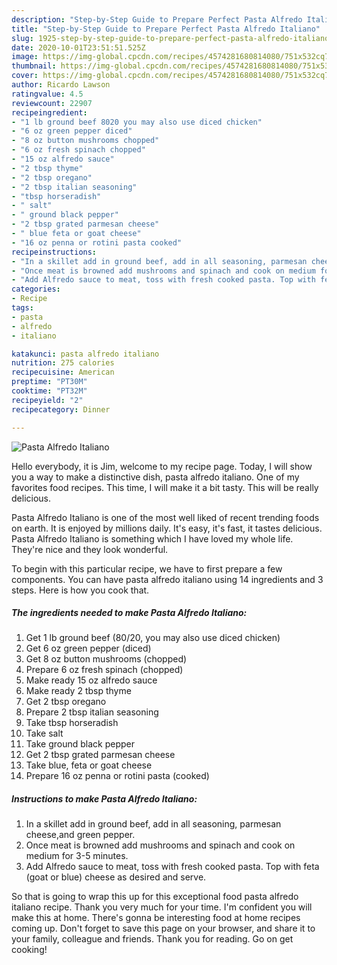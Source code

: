```yaml
---
description: "Step-by-Step Guide to Prepare Perfect Pasta Alfredo Italiano"
title: "Step-by-Step Guide to Prepare Perfect Pasta Alfredo Italiano"
slug: 1925-step-by-step-guide-to-prepare-perfect-pasta-alfredo-italiano
date: 2020-10-01T23:51:51.525Z
image: https://img-global.cpcdn.com/recipes/4574281680814080/751x532cq70/pasta-alfredo-italiano-recipe-main-photo.jpg
thumbnail: https://img-global.cpcdn.com/recipes/4574281680814080/751x532cq70/pasta-alfredo-italiano-recipe-main-photo.jpg
cover: https://img-global.cpcdn.com/recipes/4574281680814080/751x532cq70/pasta-alfredo-italiano-recipe-main-photo.jpg
author: Ricardo Lawson
ratingvalue: 4.5
reviewcount: 22907
recipeingredient:
- "1 lb ground beef 8020 you may also use diced chicken"
- "6 oz green pepper diced"
- "8 oz button mushrooms chopped"
- "6 oz fresh spinach chopped"
- "15 oz alfredo sauce"
- "2 tbsp thyme"
- "2 tbsp oregano"
- "2 tbsp italian seasoning"
- "tbsp horseradish"
- " salt"
- " ground black pepper"
- "2 tbsp grated parmesan cheese"
- " blue feta or goat cheese"
- "16 oz penna or rotini pasta cooked"
recipeinstructions:
- "In a skillet add in ground beef, add in all seasoning, parmesan cheese,and green pepper."
- "Once meat is browned add mushrooms and spinach and cook on medium for 3-5 minutes."
- "Add Alfredo sauce to meat, toss with fresh cooked pasta. Top with feta (goat or blue) cheese as desired and serve."
categories:
- Recipe
tags:
- pasta
- alfredo
- italiano

katakunci: pasta alfredo italiano 
nutrition: 275 calories
recipecuisine: American
preptime: "PT30M"
cooktime: "PT32M"
recipeyield: "2"
recipecategory: Dinner

---
```



![Pasta Alfredo Italiano](https://img-global.cpcdn.com/recipes/4574281680814080/751x532cq70/pasta-alfredo-italiano-recipe-main-photo.jpg)

Hello everybody, it is Jim, welcome to my recipe page. Today, I will show you a way to make a distinctive dish, pasta alfredo italiano. One of my favorites food recipes. This time, I will make it a bit tasty. This will be really delicious.

Pasta Alfredo Italiano is one of the most well liked of recent trending foods on earth. It is enjoyed by millions daily. It's easy, it's fast, it tastes delicious. Pasta Alfredo Italiano is something which I have loved my whole life. They're nice and they look wonderful.




To begin with this particular recipe, we have to first prepare a few components. You can have pasta alfredo italiano using 14 ingredients and 3 steps. Here is how you cook that.

<!--inarticleads1-->

##### The ingredients needed to make Pasta Alfredo Italiano:

1. Get 1 lb ground beef (80/20, you may also use diced chicken)
1. Get 6 oz green pepper (diced)
1. Get 8 oz button mushrooms (chopped)
1. Prepare 6 oz fresh spinach (chopped)
1. Make ready 15 oz alfredo sauce
1. Make ready 2 tbsp thyme
1. Get 2 tbsp oregano
1. Prepare 2 tbsp italian seasoning
1. Take tbsp horseradish
1. Take  salt
1. Take  ground black pepper
1. Get 2 tbsp grated parmesan cheese
1. Take  blue, feta or goat cheese
1. Prepare 16 oz penna or rotini pasta (cooked)




<!--inarticleads2-->

##### Instructions to make Pasta Alfredo Italiano:

1. In a skillet add in ground beef, add in all seasoning, parmesan cheese,and green pepper.
1. Once meat is browned add mushrooms and spinach and cook on medium for 3-5 minutes.
1. Add Alfredo sauce to meat, toss with fresh cooked pasta. Top with feta (goat or blue) cheese as desired and serve.




So that is going to wrap this up for this exceptional food pasta alfredo italiano recipe. Thank you very much for your time. I'm confident you will make this at home. There's gonna be interesting food at home recipes coming up. Don't forget to save this page on your browser, and share it to your family, colleague and friends. Thank you for reading. Go on get cooking!

